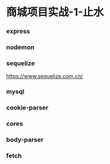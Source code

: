 # 商城项目实战-1-止水



### express



### nodemon


###  sequelize
https://www.sequelize.com.cn/


### mysql



### cookie-parser



### cores



### body-parser



### fetch


